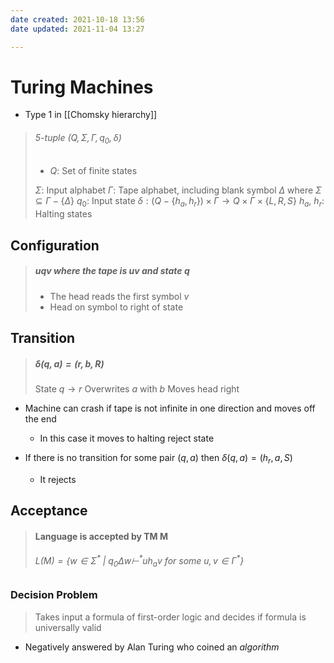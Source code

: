 ```yaml
---
date created: 2021-10-18 13:56
date updated: 2021-11-04 13:27

---
```


# Turing Machines

- Type 1 in [[Chomsky hierarchy]]

> ###### 5-tuple $(Q, \Sigma, \Gamma, q_0, \delta)$
>
> - $Q$: Set of finite states
>
> $\Sigma$: Input alphabet
> $\Gamma$: Tape alphabet, including blank symbol $\Delta$ where $\Sigma \subseteq \Gamma - \{\Delta\}$
> $q_0$: Input state
> $\delta: (Q - \{h_a, h_r\}) \times \Gamma \rightarrow Q \times \Gamma \times \{L, R, S\}$
> $h_a,\ h_r$: Halting states

## Configuration

> ##### $uqv$ where the tape is $uv$ and state $q$
>
> - The head reads the first symbol $v$
> - Head on symbol to right of state

## Transition

> ##### $\delta(q, a) = (r, b, R)$
>
> State $q \rightarrow r$
> Overwrites $a$ with $b$
> Moves head right

- Machine can crash if tape is not infinite in one direction and moves off the end
  - In this case it moves to halting reject state

- If there is no transition for some pair $(q,a)$ then $\delta(q,a) = (h_r, a, S)$
  - It rejects

## Acceptance

> #### Language is accepted by TM M
>
> ###### $L(M) = \{w \in \Sigma^*\ |\ q_0 \Delta w \vdash^* uh_av\ for\ some\ u,v \in \Gamma^*\}$

### Decision Problem

> Takes input a formula of first-order logic and decides if formula is universally valid

- Negatively answered by Alan Turing who coined an _algorithm_
